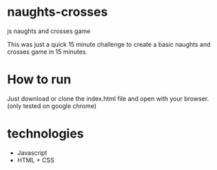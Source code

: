 # naughts-crosses
js naughts and crosses game

This was just a quick 15 minute challenge to create a basic naughts and crosses game in 15 minutes.

# How to run
 Just download or clone the index.html file and open with your browser. (only tested on google chrome)

# technologies
  * Javascript
  * HTML + CSS
